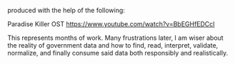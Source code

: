 produced with the help of the following:

Paradise Killer OST
https://www.youtube.com/watch?v=BbEGHfEDCcI

This represents months of work. Many frustrations later, I am wiser about the reality of government data and how to find, read, interpret, validate, normalize, and finally consume said data both responsibly and realistically.
